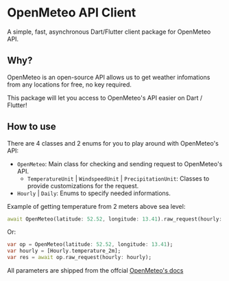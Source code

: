 # OpenMeteo API Client
A simple, fast, asynchronous Dart/Flutter client package for OpenMeteo API.

## Why?
OpenMeteo is an open-source API allows us to get weather infomations from any locations for free, no key required.

This package will let you access to OpenMeteo's API easier on Dart / Flutter!

## How to use
There are 4 classes and 2 enums for you to play around with OpenMeteo's API:

- `OpenMeteo`: Main class for checking and sending request to OpenMeteo's API.
    - `TemperatureUnit` | `WindspeedUnit` | `PrecipitationUnit`: Classes to provide customizations for the request.
- `Hourly` | `Daily`: Enums to specify needed informations.

Example of getting temperature from 2 meters above sea level:
```dart
await OpenMeteo(latitude: 52.52, longitude: 13.41).raw_request(hourly: [Hourly.temperature_2m]);
```
Or:
```dart
var op = OpenMeteo(latitude: 52.52, longitude: 13.41);
var hourly = [Hourly.temperature_2m];
var res = await op.raw_request(hourly: hourly);
```
All parameters are shipped from the offcial [OpenMeteo's docs](https://open-meteo.com/en/docs#api-documentation)